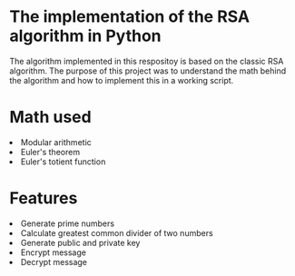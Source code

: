 # The implementation of the RSA algorithm in Python
The algorithm implemented in this respositoy is based on the classic RSA algorithm. The purpose of this project was to understand the math behind the algorithm and how to implement this in a working script.

# Math used
<li>Modular arithmetic</li>
<li>Euler's theorem</li>
<li>Euler's totient function</li>

# Features
<li>Generate prime numbers</li>
<li>Calculate greatest common divider of two numbers</li>
<li>Generate public and private key</li>
<li>Encrypt message</li>
<li>Decrypt message</li>

